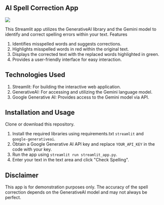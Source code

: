 ## AI Spell Correction App
<img src="https://i.ibb.co/QNNTvb5/screely-1710759136187.png">

This Streamlit app utilizes the GenerativeAI library and the Gemini model to identify and correct spelling errors within your text.
Features
1. Identifies misspelled words and suggests corrections.
2. Highlights misspelled words in red within the original text.
3. Displays the corrected text with the replaced words highlighted in green.
4. Provides a user-friendly interface for easy interaction.

## Technologies Used
1. Streamlit: For building the interactive web application.
2. GenerativeAI: For accessing and utilizing the Gemini language model.
3. Google Generative AI: Provides access to the Gemini model via API.

## Installation and Usage
Clone or download this repository.
1. Install the required libraries using requirements.txt `streamlit` and `google-generativeai`.
2. Obtain a Google Generative AI API key and replace `YOUR_API_KEY` in the code with your key.
3. Run the app using `streamlit run streamlit_app.py`.
4. Enter your text in the text area and click "Check Spelling".

## Disclaimer
This app is for demonstration purposes only. The accuracy of the spell correction depends on the GenerativeAI model and may not always be perfect.

